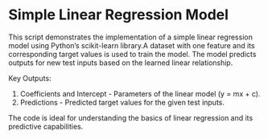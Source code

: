 # Simple Linear Regression Model
 This script demonstrates the implementation of a simple linear regression model using Python’s scikit-learn library.A dataset with one feature and its corresponding target values is used to train the model. The model predicts outputs for new test inputs based on the learned linear relationship.

Key Outputs:
1.	Coefficients and Intercept - Parameters of the linear model (y = mx + c).
2.	Predictions - Predicted target values for the given test inputs.

The code is ideal for understanding the basics of linear regression and its predictive capabilities.

